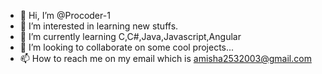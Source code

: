 - 👋 Hi, I’m @Procoder-1
- 👀 I’m interested in learning new stuffs.
- 🌱 I’m currently learning C,C#,Java,Javascript,Angular
- 💞️ I’m looking to collaborate on some cool projects...
- 📫 How to reach me on my email which is amisha2532003@gmail.com

<!---
Procoder-1/Procoder-1 is a ✨ special ✨ repository because its `README.md` (this file) appears on your GitHub profile.
You can click the Preview link to take a look at your changes.
--->
